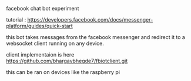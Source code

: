 facebook chat bot experiment

tutorial : https://developers.facebook.com/docs/messenger-platform/guides/quick-start

this bot takes messages from the facebook messenger and redirect it to a websocket client running on any device.

client implementaion is here https://github.com/bhargavbhegde7/fbiotclient.git

this can be ran on devices like the raspberry pi
